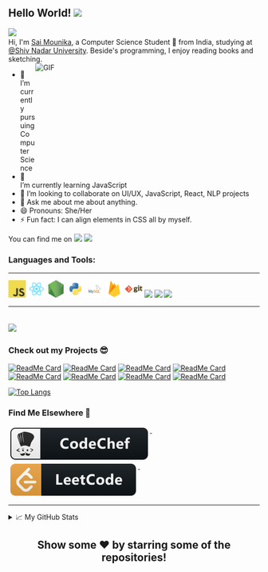 
 ## Hello World!  <img src="https://github.com/sciencepal/sciencepal/blob/master/assets/Hi.gif" width="29px">
 ![](https://visitor-badge.glitch.me/badge?page_id=mounika2000.mounika2000)
 <br>
Hi, I'm [Sai Mounika](https://drive.google.com/file/d/18Sr2JZ2GO2cp-1MlP31LjCRocte0XNlj/view?usp=sharing), a Computer Science Student 🚀 from India, studying at [@Shiv Nadar University](https://snu.edu.in/). Beside's programming, I enjoy reading books and sketching.
<br>
<img align="right" alt="GIF" src="https://media.giphy.com/media/L1R1tvI9svkIWwpVYr/giphy.gif?raw=true" width="450" height="220" /> 

- 🔭 I’m currently pursuing Computer Science
- 🌱 I’m currently learning JavaScript 
- 👯 I’m looking to collaborate on UI/UX, JavaScript, React, NLP projects
- 💬 Ask me about me about anything.
- 😄 Pronouns: She/Her
- ⚡ Fun fact: I can align elements in CSS all by myself.

You can find me on
[<img src="https://img.icons8.com/color/48/000000/linkedin.png" width="3.5%"/>](https://www.linkedin.com/in/peteti-sai-mounika-b2312b189/) 
<a href="mailto:peteti.mouni@gmail.com"> <img src="https://img.icons8.com/fluent/48/000000/gmail.png" width="3.5%"/> </a>

### Languages and Tools: 
---
<code><img height="35" src="https://raw.githubusercontent.com/github/explore/80688e429a7d4ef2fca1e82350fe8e3517d3494d/topics/javascript/javascript.png"></code>
<code><img height="35" src="https://raw.githubusercontent.com/github/explore/80688e429a7d4ef2fca1e82350fe8e3517d3494d/topics/react/react.png"></code>
<code><img height="35" src="https://raw.githubusercontent.com/github/explore/80688e429a7d4ef2fca1e82350fe8e3517d3494d/topics/nodejs/nodejs.png"></code>
<code><img height="35" src="https://raw.githubusercontent.com/github/explore/80688e429a7d4ef2fca1e82350fe8e3517d3494d/topics/python/python.png"></code>
<code><img height="35" src="https://raw.githubusercontent.com/github/explore/80688e429a7d4ef2fca1e82350fe8e3517d3494d/topics/mysql/mysql.png"></code>
<code><img height="35" src="https://raw.githubusercontent.com/github/explore/80688e429a7d4ef2fca1e82350fe8e3517d3494d/topics/firebase/firebase.png"></code>
<code><img height="35" src="https://raw.githubusercontent.com/github/explore/80688e429a7d4ef2fca1e82350fe8e3517d3494d/topics/git/git.png"></code>
<code><img height="35" src="https://sdtimes.com/wp-content/uploads/2019/03/jW4dnFtA_400x400.jpg"></code>
<code><img height="35" src="https://upload.wikimedia.org/wikipedia/commons/thumb/8/80/HTML5_logo_resized.svg/1200px-HTML5_logo_resized.svg.png"></code>
<code><img height="35" src="https://upload.wikimedia.org/wikipedia/commons/thumb/3/3d/CSS.3.svg/730px-CSS.3.svg.png"></code>

---

![](https://img.shields.io/badge/<WORD_ON_LEFT>-<WORD_ON_RIGHT>-informational?style=flat&logo=<LOGO_NAME>&logoColor=white&color=2bbc8a)
<br>
---
### Check out my Projects 😎
[![ReadMe Card](https://github-readme-stats.vercel.app/api/pin/?username=mounika2000&repo=Local_MarketPlace-React-JS&theme=vision-friendly-dark)](https://github.com/mounika2000/Local_MarketPlace-React-JS)
[![ReadMe Card](https://github-readme-stats.vercel.app/api/pin/?username=mounika2000&repo=Hypothesis-Testing_Textual-Entailment&theme=vision-friendly-dark)](https://github.com/mounika2000/Hypothesis-Testing_Textual-Entailment)
[![ReadMe Card](https://github-readme-stats.vercel.app/api/pin/?username=mounika2000&repo=Cards&theme=vision-friendly-dark)](https://github.com/mounika2000/Cards)
[![ReadMe Card](https://github-readme-stats.vercel.app/api/pin/?username=mounika2000&repo=Classification-of-EMails&theme=vision-friendly-dark)](https://github.com/mounika2000/Classification-of-EMails)
[![ReadMe Card](https://github-readme-stats.vercel.app/api/pin/?username=mounika2000&repo=Sudoku-Solver&theme=vision-friendly-dark)](https://github.com/mounika2000/Sudoku-Solver)
[![ReadMe Card](https://github-readme-stats.vercel.app/api/pin/?username=mounika2000&repo=Text-Editor-Using-Java&theme=vision-friendly-dark)](https://github.com/mounika2000/Text-Editor-Using-Java)
[![ReadMe Card](https://github-readme-stats.vercel.app/api/pin/?username=mounika2000&repo=Product-Service-ChatBot&theme=vision-friendly-dark)](https://github.com/mounika2000/Product-Service-ChatBot)
[![ReadMe Card](https://github-readme-stats.vercel.app/api/pin/?username=mounika2000&repo=Face-Mask-Detection&theme=vision-friendly-dark)](https://github.com/mounika2000/Face-Mask-Detection)

[![Top Langs](https://github-readme-stats.vercel.app/api/top-langs/?username=mounika2000&layout=compact&theme=vision-friendly-dark)](https://github.com/mounika2000/Hypothesis-Testing_Textual-Entailment)

### Find Me Elsewhere 📢
<p align="left">
          <a href="https://www.codechef.com/users/mounika2000">
    <img src="https://raw.githubusercontent.com/AbhishekMaira10/AbhishekMaira10/master/Resources/svg/codechef.svg" alt="codechef" style="vertical-align:top; margin:4px">
  </a>&nbsp;&nbsp;&nbsp;
  
  <a href="https://leetcode.com/sp996/">
    <img src="https://raw.githubusercontent.com/AbhishekMaira10/AbhishekMaira10/master/Resources/svg/leetcode.svg" alt="leetcode" style="vertical-align:top; margin:4px">
  </a>&nbsp;&nbsp;&nbsp;
          </p>



<hr>

<details>
<summary>📈 My GitHub Stats</summary>

<p align="center"> <img src="https://github-readme-stats.vercel.app/api?username=mounika2000&show_icons=truee&theme=gotham" alt="mounika2000" />

</details>
<div align="center">

## Show some ❤️ by starring some of the repositories!
</div>



